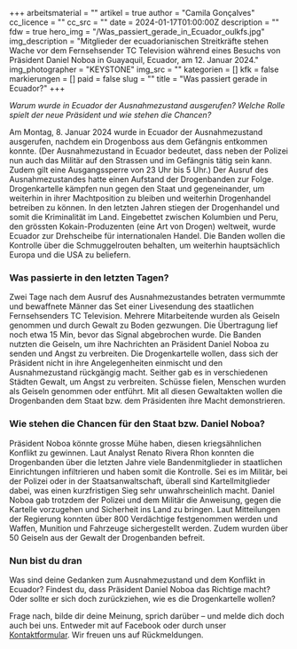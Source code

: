 +++
arbeitsmaterial = ""
artikel = true
author = "Camila Gonçalves"
cc_licence = ""
cc_src = ""
date = 2024-01-17T01:00:00Z
description = ""
fdw = true
hero_img = "/Was_passiert_gerade_in_Ecuador_oulkfs.jpg"
img_description = "Mitglieder der ecuadorianischen Streitkräfte stehen Wache vor dem Fernsehsender TC Television während eines Besuchs von Präsident Daniel Noboa in Guayaquil, Ecuador, am 12. Januar 2024."
img_photographer = "KEYSTONE"
img_src = ""
kategorien = []
kfk = false
markierungen = []
paid = false
slug = ""
title = "Was passiert gerade in Ecuador?"
+++

_Warum wurde in Ecuador der Ausnahmezustand ausgerufen? Welche Rolle spielt der neue Präsident und wie stehen die Chancen?_

Am Montag, 8. Januar 2024 wurde in Ecuador der Ausnahmezustand ausgerufen, nachdem ein Drogenboss aus dem Gefängnis entkommen konnte. (Der Ausnahmezustand in Ecuador bedeutet, dass neben der Polizei nun auch das Militär auf den Strassen und im Gefängnis tätig sein kann. Zudem gilt eine Ausgangssperre von 23 Uhr bis 5 Uhr.) Der Ausruf des Ausnahmezustandes hatte einen Aufstand der Drogenbanden zur Folge. Drogenkartelle kämpfen nun gegen den Staat und gegeneinander, um weiterhin in ihrer Machtposition zu bleiben und weiterhin Drogenhandel betreiben zu können. In den letzten Jahren stiegen der Drogenhandel und somit die Kriminalität im Land. Eingebettet zwischen Kolumbien und Peru, den grössten Kokain-Produzenten (eine Art von Drogen) weltweit, wurde Ecuador zur Drehscheibe für internationalen Handel. Die Banden wollen die Kontrolle über die Schmuggelrouten behalten, um weiterhin hauptsächlich Europa und die USA zu beliefern.

### Was passierte in den letzten Tagen?

Zwei Tage nach dem Ausruf des Ausnahmezustandes betraten vermummte und bewaffnete Männer das Set einer Livesendung des staatlichen Fernsehsenders TC Television. Mehrere Mitarbeitende wurden als Geiseln genommen und durch Gewalt zu Boden gezwungen. Die Übertragung lief noch etwa 15 Min, bevor das Signal abgebrochen wurde. Die Banden nutzten die Geiseln, um ihre Nachrichten an Präsident Daniel Noboa zu senden und Angst zu verbreiten. Die Drogenkartelle wollen, dass sich der Präsident nicht in ihre Angelegenheiten einmischt und den Ausnahmezustand rückgängig macht. Seither gab es in verschiedenen Städten Gewalt, um Angst zu verbreiten. Schüsse fielen, Menschen wurden als Geiseln genommen oder entführt.
Mit all diesen Gewaltakten wollen die Drogenbanden dem Staat bzw. dem Präsidenten ihre Macht demonstrieren.

### Wie stehen die Chancen für den Staat bzw. Daniel Noboa?

Präsident Noboa könnte grosse Mühe haben, diesen kriegsähnlichen Konflikt zu gewinnen. Laut Analyst Renato Rivera Rhon konnten die Drogenbanden über die letzten Jahre viele Bandenmitglieder in staatlichen Einrichtungen infiltrieren und haben somit die Kontrolle. Sei es im Militär, bei der Polizei oder in der Staatsanwaltschaft, überall sind Kartellmitglieder dabei, was einen kurzfristigen Sieg sehr unwahrscheinlich macht. Daniel Noboa gab trotzdem der Polizei und dem Militär die Anweisung, gegen die Kartelle vorzugehen und Sicherheit ins Land zu bringen. Laut Mitteilungen der Regierung konnten über 800 Verdächtige festgenommen werden und Waffen, Munition und Fahrzeuge sichergestellt werden. Zudem wurden über 50 Geiseln aus der Gewalt der Drogenbanden befreit.

### Nun bist du dran

Was sind deine Gedanken zum Ausnahmezustand und dem Konflikt in Ecuador? Findest du, dass Präsident Daniel Noboa das Richtige macht? Oder sollte er sich doch zurückziehen, wie es die Drogenkartelle wollen?

Frage nach, bilde dir deine Meinung, sprich darüber – und melde dich doch auch bei uns. Entweder mit auf Facebook oder durch unser [Kontaktformular](https://www.chinderzytig.ch/kontakt/). Wir freuen uns auf Rückmeldungen.
